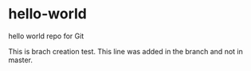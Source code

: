 # hello-world
hello world repo for Git


This is brach creation test. This line was added in the branch and not in master.
